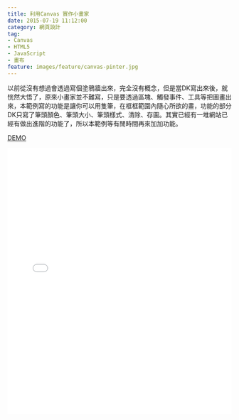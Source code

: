 ```yaml
---
title: 利用Canvas 實作小畫家
date: 2015-07-19 11:12:00
category: 網頁設計
tag:
- Canvas
- HTML5
- JavaScript
- 畫布
feature: images/feature/canvas-pinter.jpg
---
```

以前從沒有想過會透過寫個塗鴉牆出來，完全沒有概念，但是當DK寫出來後，就恍然大悟了，原來小畫家並不難寫，只是要透過區塊、觸發事件、工具等把圖畫出來，本範例寫的功能是讓你可以用隻筆，在框框範圍內隨心所欲的畫，功能的部分DK只寫了筆頭顏色、筆頭大小、筆頭樣式、清除、存圖。其實已經有一堆網站已經有做出進階的功能了，所以本範例等有閒時間再來加加功能。

<a href="http://dkbo.github.io/canvas-pinter">DEMO</a>

<iframe height='600' width='100%' scrolling='no' src='//codepen.io/dkbo/embed/mJKZzv/?height=600&theme-id=4234&default-tab=result' frameborder='no' allowtransparency='true' allowfullscreen='true' >See the Pen <a href='http://codepen.io/dkbo/pen/mJKZzv/'>mJKZzv</a> by dkbo (<a href='http://codepen.io/dkbo'>@dkbo</a>) on <a href='http://codepen.io'>CodePen</a>.
</iframe>
